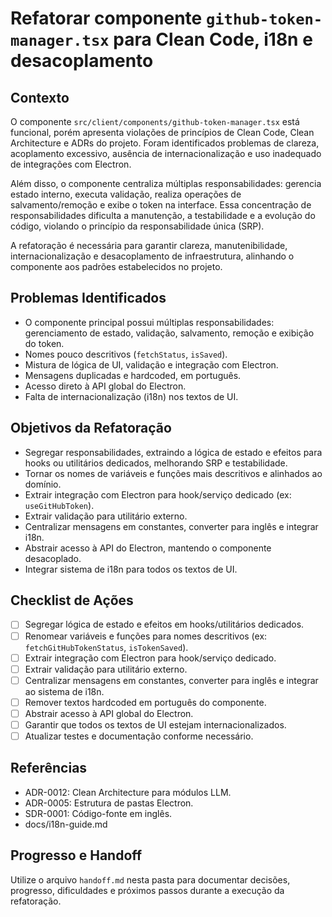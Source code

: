 # Refatorar componente `github-token-manager.tsx` para Clean Code, i18n e desacoplamento

## Contexto

O componente `src/client/components/github-token-manager.tsx` está funcional, porém apresenta violações de princípios de Clean Code, Clean Architecture e ADRs do projeto. Foram identificados problemas de clareza, acoplamento excessivo, ausência de internacionalização e uso inadequado de integrações com Electron.

Além disso, o componente centraliza múltiplas responsabilidades: gerencia estado interno, executa validação, realiza operações de salvamento/remoção e exibe o token na interface. Essa concentração de responsabilidades dificulta a manutenção, a testabilidade e a evolução do código, violando o princípio da responsabilidade única (SRP).

A refatoração é necessária para garantir clareza, manutenibilidade, internacionalização e desacoplamento de infraestrutura, alinhando o componente aos padrões estabelecidos no projeto.

## Problemas Identificados

- O componente principal possui múltiplas responsabilidades: gerenciamento de estado, validação, salvamento, remoção e exibição do token.
- Nomes pouco descritivos (`fetchStatus`, `isSaved`).
- Mistura de lógica de UI, validação e integração com Electron.
- Mensagens duplicadas e hardcoded, em português.
- Acesso direto à API global do Electron.
- Falta de internacionalização (i18n) nos textos de UI.

## Objetivos da Refatoração

- Segregar responsabilidades, extraindo a lógica de estado e efeitos para hooks ou utilitários dedicados, melhorando SRP e testabilidade.
- Tornar os nomes de variáveis e funções mais descritivos e alinhados ao domínio.
- Extrair integração com Electron para hook/serviço dedicado (ex: `useGitHubToken`).
- Extrair validação para utilitário externo.
- Centralizar mensagens em constantes, converter para inglês e integrar i18n.
- Abstrair acesso à API do Electron, mantendo o componente desacoplado.
- Integrar sistema de i18n para todos os textos de UI.

## Checklist de Ações

- [ ] Segregar lógica de estado e efeitos em hooks/utilitários dedicados.
- [ ] Renomear variáveis e funções para nomes descritivos (ex: `fetchGitHubTokenStatus`, `isTokenSaved`).
- [ ] Extrair integração com Electron para hook/serviço dedicado.
- [ ] Extrair validação para utilitário externo.
- [ ] Centralizar mensagens em constantes, converter para inglês e integrar ao sistema de i18n.
- [ ] Remover textos hardcoded em português do componente.
- [ ] Abstrair acesso à API global do Electron.
- [ ] Garantir que todos os textos de UI estejam internacionalizados.
- [ ] Atualizar testes e documentação conforme necessário.

## Referências

- ADR-0012: Clean Architecture para módulos LLM.
- ADR-0005: Estrutura de pastas Electron.
- SDR-0001: Código-fonte em inglês.
- docs/i18n-guide.md

## Progresso e Handoff

Utilize o arquivo `handoff.md` nesta pasta para documentar decisões, progresso, dificuldades e próximos passos durante a execução da refatoração.